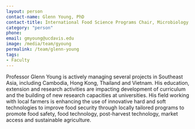 ```yaml
---
layout: person
contact-name: Glenn Young, PhD
contact-title: International Food Science Programs Chair, Microbiology Graduate Group Professor of Food Safety Microbiology and Post-Harvest Technology
category: "person"
phone:
email: gmyoung@ucdavis.edu
image: /media/team/gyoung
permalink: /team/glenn-young
tags:
- Faculty
---
```


Professor Glenn Young is actively managing several projects in Southeast Asia, including Cambodia, Hong Kong, Thailand and Vietnam. His education, extension and research activities are impacting development of curriculum and the building of new research capacities at universities. His field working with local farmers is enhancing the use of innovative hard and soft technologies to improve food security through locally tailored programs to promote food safety, food technology, post-harvest technology, market access and sustainable agriculture.

